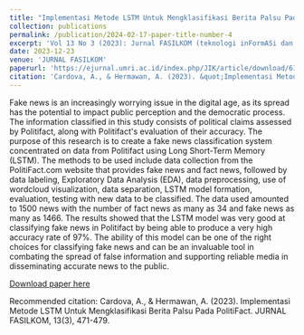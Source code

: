 ```yaml
---
title: "Implementasi Metode LSTM Untuk Mengklasifikasi Berita Palsu Pada PolitiFact"
collection: publications
permalink: /publication/2024-02-17-paper-title-number-4
excerpt: 'Vol 13 No 3 (2023): Jurnal FASILKOM (teknologi inFormASi dan ILmu KOMputer)'
date: 2023-12-23
venue: 'JURNAL FASILKOM'
paperurl: 'https://ejurnal.umri.ac.id/index.php/JIK/article/download/6175/2674'
citation: 'Cardova, A., & Hermawan, A. (2023). &quot;Implementasi Metode LSTM Untuk Mengklasifikasi Berita Palsu Pada PolitiFact.&quot; JURNAL FASILKOM, 13(3), 471-479.'
---
```


Fake news is an increasingly worrying issue in the digital age, as its spread has the potential to impact public perception and the democratic process. The information classified in this study consists of political claims assessed by Politifact, along with Politifact's evaluation of their accuracy. The purpose of this research is to create a fake news classification system concentrated on data from Politifact using Long Short-Term Memory (LSTM). The methods to be used include data collection from the PolitiFact.com website that provides fake news and fact news, followed by data labeling, Exploratory Data Analysis (EDA), data preprocessing, use of wordcloud visualization, data separation, LSTM model formation, evaluation, testing with new data to be classified. The data used amounted to 1500 news with the number of fact news as many as 34 and fake news as many as 1466. The results showed that the LSTM model was very good at classifying fake news in Politifact by being able to produce a very high accuracy rate of 97%. The ability of this model can be one of the right choices for classifying fake news and can be an invaluable tool in combating the spread of false information and supporting reliable media in disseminating accurate news to the public.

[Download paper here](https://ejurnal.umri.ac.id/index.php/JIK/article/view/6175)

Recommended citation: Cardova, A., & Hermawan, A. (2023). Implementasi Metode LSTM Untuk Mengklasifikasi Berita Palsu Pada PolitiFact. JURNAL FASILKOM, 13(3), 471-479.
